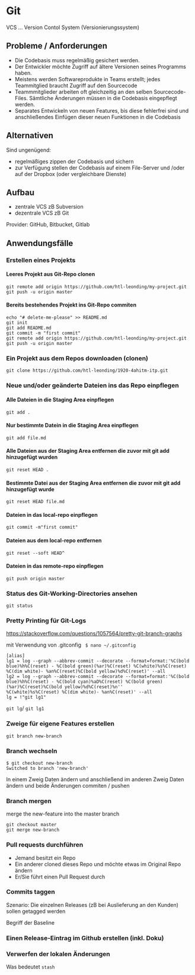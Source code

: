 ﻿# Git

VCS ... Version Contol System (Versionierungssystem)

## Probleme / Anforderungen

- Die Codebasis muss regelmäßig gesichert werden.
- Der Entwickler möchte Zugriff auf ältere Versionen seines Programms haben.
- Meistens werden Softwareprodukte in Teams erstellt; jedes Teammitglied braucht Zugriff auf den Sourcecode
- Teammmitglieder arbeiten oft gleichzeitig an den selben Sourcecode-Files. Sämtliche Änderungen müssen in die Codebasis eingepflegt werden.
- Separates Entwickeln von neuen Features, bis diese fehlerfrei sind und anschließendes Einfügen dieser neuen Funktionen in die Codebasis

## Alternativen

Sind ungenügend:

- regelmäßiges zippen der Codebasis und sichern
- zur Verfügung stellen der Codebasis auf einem File-Server und /oder auf der Dropbox (oder vergleichbare Dienste)

## Aufbau

- zentrale VCS zB Subversion
- dezentrale VCS zB Git

Provider: GitHub, Bitbucket, Gitlab


## Anwendungsfälle

### Erstellen eines Projekts

#### Leeres Projekt aus Git-Repo clonen


```
git remote add origin https://github.com/htl-leonding/my-project.git
git push -u origin master
```

#### Bereits bestehendes Projekt ins Git-Repo commiten

```
echo "# delete-me-please" >> README.md
git init
git add README.md
git commit -m "first commit"
git remote add origin https://github.com/htl-leonding/my-project.git
git push -u origin master
```

### Ein Projekt aus dem Repos downloaden (clonen)

`git clone https://github.com/htl-leonding/1920-4ahitm-itp.git`

### Neue und/oder geänderte Dateien ins das Repo einpflegen

#### Alle Dateien in die Staging Area einpflegen

```
git add .
```
#### Nur bestimmte Datein in die Staging Area einpflegen

```
git add file.md
```

#### Alle Dateien aus der Staging Area entfernen die zuvor mit git add hinzugefügt wurden

```
git reset HEAD .
```
#### Bestimmte Datei aus der Staging Area entfernen die zuvor mit git add hinzugefügt wurde

```
git reset HEAD file.md
```

#### Dateien in das local-repo einpflegen

```
git commit -m"first commit"
```

#### Dateien aus dem local-repo entfernen

```
git reset --soft HEAD^
```

#### Dateien in das remote-repo einpflegen

```
git push origin master
```

### Status des Git-Working-Directories ansehen

```
git status
```

### Pretty Printing für Git-Logs

<https://stackoverflow.com/questions/1057564/pretty-git-branch-graphs>

 mit Verwendung von .gitconfig
``` $ nano ~/.gitconfig```
```
[alias]
lg1 = log --graph --abbrev-commit --decorate --format=format:'%C(bold blue)%h%C(reset) - %C(bold green)(%ar)%C(reset) %C(white)%s%C(reset) %C(dim white)- %an%C(reset)%C(bold yellow)%d%C(reset)' --all
lg2 = log --graph --abbrev-commit --decorate --format=format:'%C(bold blue)%h%C(reset) - %C(bold cyan)%aD%C(reset) %C(bold green)(%ar)%C(reset)%C(bold yellow)%d%C(reset)%n''          %C(white)%s%C(reset) %C(dim white)- %an%C(reset)' --all
lg = !"git lg1"
```
```git lg```/ ```git lg1```

### Zweige für eigene Features erstellen

````
git branch new-branch
````

### Branch wechseln

```
$ git checkout new-branch
Switched to branch 'new-branch'
```

In einem Zweig Daten ändern und anschließend im anderen Zweig Daten ändern und beide Änderungen commiten / pushen

### Branch mergen

merge the new-feature into the master branch
```
git checkout master
git merge new-branch
```

### Pull requests durchführen

- Jemand besitzt ein Repo
- Ein anderer cloned dieses Repo und möchte etwas im Original Repo ändern
- Er/Sie führt einen Pull Request durch

### Commits taggen

Szenario: Die einzelnen Releases (zB bei Auslieferung an den Kunden) sollen getagged werden

Begriff der Baseline

### Einen Release-Eintrag im Github erstellen (inkl. Doku)

### Verwerfen der lokalen Änderungen

Was bedeutet `stash`
